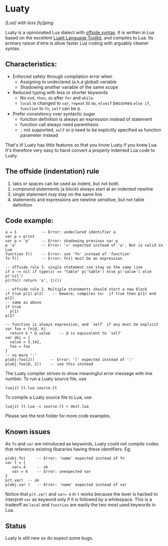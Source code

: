 Luaty
===

*[Lua] with less [ty]ping*

Luaty is a opinionated Lua dialect with [offside syntax](https://en.wikipedia.org/wiki/Off-side_rule). It is written in Lua based on the excellent [Luajit Language Toolkit](https://github.com/franko/luajit-lang-toolkit), and compiles to Lua. 
Its primary raison d'etre is allow faster Lua coding with arguably cleaner syntax. 

Characteristics:
---
- Enforced safety through compilation error when
  * Assigning to undeclared (a.k.a global) variable
  * Shadowing another variable of the same scope
- Reduced typing with less or shorter keywords
  * No `end`, `then`, `do` after `for` and `while`. 
  * `local` is changed to `var`, `repeat` to `do`, `elseif` becomes `else if`, `function` to `fn`, `self` can be `@`.
- Prefer consistency over syntactic sugar
  * function definition is always an expression instead of statement
  * function call always need parenthesis
  * `:` not supported, `self` or `@` need to be explicitly specified as function parameter instead

That's it! Luaty has little features so that you know Luaty if you knew Lua. It's therefore very easy to hand convert a properly indented Lua code to Luaty.


The offside (indentation) rule 
---
1. tabs or spaces can be used as indent, but not both. 
2. compound statements (a block) always start at an indented newline
3. single statement may stay on the same line
4. statements and expressions are newline sensitive, but not table definition


Code example:
---
```
a = 1           -- Error: undeclared identifier a
var p = print
var p = 'p'     -- Error: shadowing previous var p
p 'a'           -- Error: '=' expected instead of 'a'. But is valid in Lua
function f()    -- Error: use 'fn' instead of 'function'
fn f()          -- Error: fn() must be an expression

-- offside rule 3. single statement can stay on the same line
if x ~= nil if type(x) == "table" p('table') else p('value') else p('nil')
p((fn()	return 'a', 1)())

-- offside rule 2. Multiple statements should start a new block
if true p(1) p(2)    -- beware, compiles to:  if true then p(1) end p(2)
-- same as above
if true
  p(1)
p(2)

-- function is always expression, and `self` if any must be explicit
var foo = fn(@, k)
  return k * @.value    -- @ is equivalent to `self`
var obj = { 
  value = 3.142,
  foo = foo 
}
-- no more ':'
p(obj:foo(2))       -- Error: ')' expected instead of ':'
p(obj.foo(@, 2))    -- use this instead

```

The Luaty compiler strives to show meaningful error message with line number.
To run a Luaty source file, use
```
luajit lt.lua source.lt
```
To compile a Luaty source file to Lua, use
```
luajit lt.lua -c source.lt > dest.lua
```
Please see the test folder for more code examples.


Known issues
---
As `fn` and `var` are introduced as keywords, Luaty could not compile codes that reference existing libararies having these identifiers.
Eg:
```
p(obj.fn)     -- Error: 'name' expected instead of fn
var t = {
   var= 4     -- ok
   var = 6    -- Error: unexpected var
}
p(t.var)  -- ok
p(obj.var )   -- Error: 'name' expected instead of var
```
Notice that `p(t.var)` and `var= 4` in `t` works because the lexer is hacked to interpret `var` as keyword only if it is followed by a whitespace.
This is a tradeoff as `local` and `function` are easily the two most used keywords in Lua. 


Status
---
Luaty is still new so do expect some bugs. 


